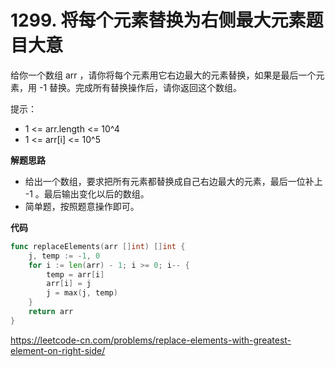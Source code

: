 # 1299. 将每个元素替换为右侧最大元素**题目大意**

给你一个数组 arr ，请你将每个元素用它右边最大的元素替换，如果是最后一个元素，用 -1 替换。完成所有替换操作后，请你返回这个数组。

提示：

- 1 <= arr.length <= 10^4
- 1 <= arr[i] <= 10^5

**解题思路**

- 给出一个数组，要求把所有元素都替换成自己右边最大的元素，最后一位补上 -1 。最后输出变化以后的数组。
- 简单题，按照题意操作即可。

**代码** 

```go
func replaceElements(arr []int) []int {
	j, temp := -1, 0
	for i := len(arr) - 1; i >= 0; i-- {
		temp = arr[i]
		arr[i] = j
		j = max(j, temp)
	}
	return arr
}
```

https://leetcode-cn.com/problems/replace-elements-with-greatest-element-on-right-side/